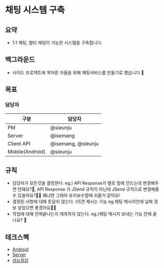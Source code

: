 # 채팅 시스템 구축
## 요약
- 1:1 채팅, 멀티 채팅이 가능한 시스템을 구축합니다.
## 백그라운드
- 사이드 프로젝트에 목마른 자들을 위해 채팅서비스를 만들기로 했습니다 🥰
## 목표
### 담당자
|구분|담당자|
|---|---|
|PM|@sieunju|
|Server|@isemang|
|Client API|@isemang, @sieunju|
|Mobile(Android)|@sieunju|

## 규칙
- 담당자가 모든것을 결정한다. eg.) API Response가 별로 맘에 안드는데 변경해주면 안돼요?🙅, API Response 가 JSend 규칙이 아닌데 JSend 규칙으로 변경해줄수 있을까요?🙆‍♂️ 왜냐면 그래야 유지보수할때 쉬울거 같아요!
- 결정된 사항에 대해 토달지 않는다. (의견 제시는 가능 eg.채팅 메시지안에 날짜 정보 넣었으면 좋겠어요🙆‍♂️
- 작업에 대해 언제끝나는지 재촉하지 않는다. eg.)채팅 메시지 보내는 기능 언제 끝나요? 🙅

## 테크스펙
- [Android](https://github.com/chatteer/docs/wiki/%5BTechSpec%5D-Android)
- [Server](https://github.com/chatteer/docs/wiki/%5BTechSpec%5D-Server)
- [성능점검](https://github.com/chatteer/docs/wiki/%5BTechSpec%5D-TCP-Client-%EC%84%B1%EB%8A%A5-%EC%A0%90%EA%B2%80)
